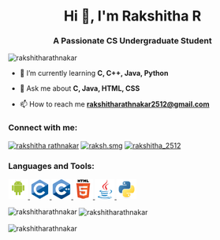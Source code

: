 <h1 align="center">Hi 👋, I'm Rakshitha R</h1>
<h3 align="center">A Passionate CS Undergraduate Student</h3>

<p align="left"> <img src="https://komarev.com/ghpvc/?username=rakshitharathnakar&label=Profile%20views&color=0e75b6&style=flat" alt="rakshitharathnakar" /> </p>

- 🌱 I’m currently learning **C, C++, Java, Python**

- 💬 Ask me about **C, Java, HTML, CSS**

- 📫 How to reach me **rakshitharathnakar2512@gmail.com**

<h3 align="left">Connect with me:</h3>
<p align="left">
<a href="https://linkedin.com/in/rakshitha rathnakar" target="blank"><img align="center" src="https://raw.githubusercontent.com/rahuldkjain/github-profile-readme-generator/master/src/images/icons/Social/linked-in-alt.svg" alt="rakshitha rathnakar" height="30" width="40" /></a>
<a href="https://instagram.com/raksh.smg" target="blank"><img align="center" src="https://raw.githubusercontent.com/rahuldkjain/github-profile-readme-generator/master/src/images/icons/Social/instagram.svg" alt="raksh.smg" height="30" width="40" /></a>
<a href="https://www.leetcode.com/rakshitha_2512" target="blank"><img align="center" src="https://raw.githubusercontent.com/rahuldkjain/github-profile-readme-generator/master/src/images/icons/Social/leet-code.svg" alt="rakshitha_2512" height="30" width="40" /></a>
</p>

<h3 align="left">Languages and Tools:</h3>
<p align="left"> <a href="https://developer.android.com" target="_blank" rel="noreferrer"> <img src="https://raw.githubusercontent.com/devicons/devicon/master/icons/android/android-original-wordmark.svg" alt="android" width="40" height="40"/> </a> <a href="https://www.cprogramming.com/" target="_blank" rel="noreferrer"> <img src="https://raw.githubusercontent.com/devicons/devicon/master/icons/c/c-original.svg" alt="c" width="40" height="40"/> </a> <a href="https://www.w3schools.com/cpp/" target="_blank" rel="noreferrer"> <img src="https://raw.githubusercontent.com/devicons/devicon/master/icons/cplusplus/cplusplus-original.svg" alt="cplusplus" width="40" height="40"/> </a> <a href="https://www.w3.org/html/" target="_blank" rel="noreferrer"> <img src="https://raw.githubusercontent.com/devicons/devicon/master/icons/html5/html5-original-wordmark.svg" alt="html5" width="40" height="40"/> </a> <a href="https://www.java.com" target="_blank" rel="noreferrer"> <img src="https://raw.githubusercontent.com/devicons/devicon/master/icons/java/java-original.svg" alt="java" width="40" height="40"/> </a> <a href="https://www.python.org" target="_blank" rel="noreferrer"> <img src="https://raw.githubusercontent.com/devicons/devicon/master/icons/python/python-original.svg" alt="python" width="40" height="40"/> </a> </p>

<p><img align="left" src="https://github-readme-stats.vercel.app/api/top-langs?username=rakshitharathnakar&show_icons=true&locale=en&layout=compact" alt="rakshitharathnakar" /></p>

<p>&nbsp;<img align="center" src="https://github-readme-stats.vercel.app/api?username=rakshitharathnakar&show_icons=true&locale=en" alt="rakshitharathnakar" /></p>

<p><img align="center" src="https://github-readme-streak-stats.herokuapp.com/?user=rakshitharathnakar&" alt="rakshitharathnakar" /></p>
